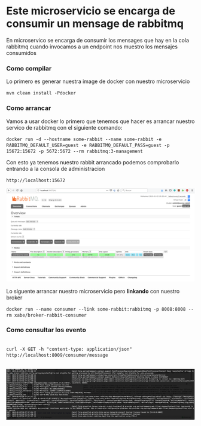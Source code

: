 # Este microservicio se encarga de consumir un mensage de rabbitmq

En microservico se encarga de consumir los mensages que hay en la cola rabbitmq cuando invocamos a un endpoint nos muestro los mensajes consumidos


 ### Como compilar

Lo primero es generar nuestra image de docker con nuestro microservicio
 
```
mvn clean install -Pdocker
```

### Como arrancar

Vamos a usar docker lo primero que tenemos que hacer es arrancar nuestro servico de rabbitmq con el siguiente comando:


```
docker run -d --hostname some-rabbit --name some-rabbit -e RABBITMQ_DEFAULT_USER=guest -e RABBITMQ_DEFAULT_PASS=guest -p 15672:15672 -p 5672:5672 --rm rabbitmq:3-management 

```

Con esto ya tenemos nuestro rabbit arrancado podemos comprobarlo entrando a la consola de administracion

```
http://localhost:15672
```

![](../images/rabbitmq_admin.png)

Lo siguente arrancar nuestro microservicio pero **linkando** con nuestro broker

```
docker run --name consumer --link some-rabbit:rabbitmq -p 8008:8008 --rm xabe/broker-rabbit-consumer
```

### Como consultar los evento

```

curl -X GET -h "content-type: application/json" http://localhost:8009/consumer/message


```

![](../images/consumer_rabbit.png)